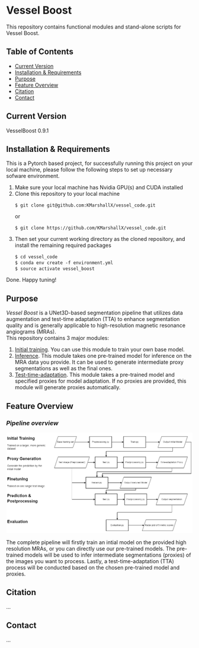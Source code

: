 # **Vessel Boost**
This repository contains functional modules and stand-alone scripts for Vessel Boost.
## **Table of Contents**
- [Current Version](https://github.com/KMarshallX/vessel_code#current-version)
- [Installation & Requirements](https://github.com/KMarshallX/vessel_code#installation--requirements)
- [Purpose](https://github.com/KMarshallX/vessel_code#purpose)
- [Feature Overview](https://github.com/KMarshallX/vessel_code#feature-overview)
- [Citation](https://github.com/KMarshallX/vessel_code#citation)
- [Contact](https://github.com/KMarshallX/vessel_code#contact)
## **Current Version**
VesselBoost 0.9.1
## **Installation & Requirements**
This is a Pytorch based project, for successfully running this project on your local machine, please follow the following steps to set up necessary sofware environment.
1. Make sure your local machine has Nvidia GPU(s) and CUDA installed 
2. Clone this repository to your local machine
    ```
    $ git clone git@github.com:KMarshallX/vessel_code.git
    ```
    or 
    ```
    $ git clone https://github.com/KMarshallX/vessel_code.git
    ```
3. Then set your current working directory as the cloned repository, and install the remaining required packages
    ```
    $ cd vessel_code
    $ conda env create -f environment.yml
    $ source activate vessel_boost
    ```
Done. Happy tuning!

## **Purpose**
*Vessel Boost* is a UNet3D-based segmentation pipeline that utilizes data augmentation and test-time adaptation (TTA) to enhance segmentation quality and is generally applicable to high-resolution magnetic resonance angiograms (MRAs).\
This repository contains 3 major modules: 
1. [Initial training](https://github.com/KMarshallX/vessel_code/blob/master/train_readme.md). You can use this module to train your own base model.
2. [Inference](https://github.com/KMarshallX/vessel_code/blob/master/infer_readme.md). This module takes one pre-trained model for inference on the MRA data you provide. It can be used to generate intermediate proxy segmentations as well as the final ones.
3. [Test-time-adaptation](https://github.com/KMarshallX/vessel_code/blob/master/tta_readme.md). This module takes a pre-trained model and specified proxies for model adaptation. If no proxies are provided, this module will generate proxies automatically.

## **Feature Overview**
### *Pipeline overview*
<p align="center">
<img src="./readme_img/overall_flowchart_2.png">
</p>
The complete pipeline will firstly train an intial model on the provided high resolution MRAs, or you can directly use our pre-trained models. The pre-trained models will be used to infer intermediate segmentations (proxies) of the images you want to process. Lastly, a test-time-adaptation (TTA) process will be conducted based on the chosen pre-trained model and proxies.


## **Citation**
...

## **Contact**
...

